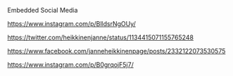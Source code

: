 Embedded Social Media

https://www.instagram.com/p/BlldsrNgOUy/

https://twitter.com/heikkinenjanne/status/1134415071155765248

https://www.facebook.com/janneheikkinenpage/posts/2332122073530575

https://www.instagram.com/p/B0grqojF5j7/